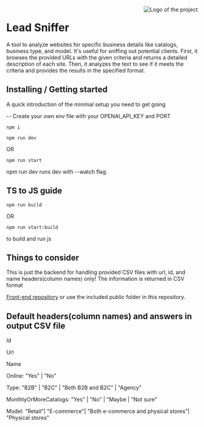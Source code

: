 <img src="https://schertzanimalhospital.com/wp-content/uploads/2018/03/Schertz_iStock-836716796_medium-1024x639.jpg" alt="Logo of the project" align="right">

# Lead Sniffer
A tool to analyze websites for specific business details like catalogs, business type, and model. It's useful for sniffing out potential clients. First, it browses the provided URLs with the given criteria and returns a detailed description of each site. Then, it analyzes the text to see if it meets the criteria and provides the results in the specified format.


## Installing / Getting started

A quick introduction of the minimal setup you need to get going

-- Create your own env file with your OPENAI_API_KEY and PORT

```shell
npm i
```

```shell
npm run dev
```
OR
```shell
npm run start
```

npm run dev runs dev with --watch flag.

## TS to JS guide

```shell
npm run build
```
OR

```shell
npm run start:build
```

to build and run js

## Things to consider 

This is just the backend for handling provided CSV files with url, id, and name headers(column names) only!
The information is returned in CSV format

[Front-end repository](https://github.com/boop-bap/gpt/tree/UI) or use the included public folder in this repository.

## Default headers(column names) and answers in output CSV file 
 
Id

Url

Name

Online: "Yes" | "No"

Type: "B2B" | "B2C" | "Both B2B and B2C" | "Agency"

MonthlyOrMoreCatalogs: "Yes" | "No" | "Maybe | "Not sure"

Model: "Retail"| "E-commerce"| "Both e-commerce and physical stores"| "Physical stores"

